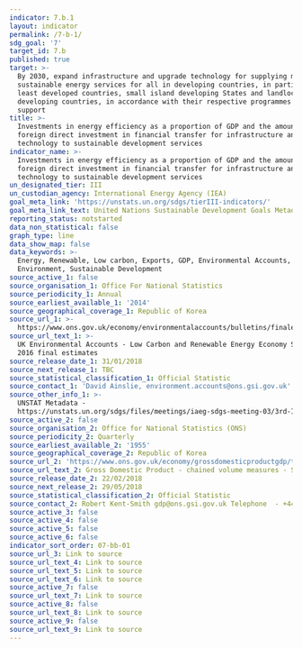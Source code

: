 ```yaml
---
indicator: 7.b.1
layout: indicator
permalink: /7-b-1/
sdg_goal: '7'
target_id: 7.b
published: true
target: >-
  By 2030, expand infrastructure and upgrade technology for supplying modern and
  sustainable energy services for all in developing countries, in particular
  least developed countries, small island developing States and landlocked
  developing countries, in accordance with their respective programmes of
  support
title: >-
  Investments in energy efficiency as a proportion of GDP and the amount of
  foreign direct investment in financial transfer for infrastructure and
  technology to sustainable development services
indicator_name: >-
  Investments in energy efficiency as a proportion of GDP and the amount of
  foreign direct investment in financial transfer for infrastructure and
  technology to sustainable development services
un_designated_tier: III
un_custodian_agency: International Energy Agency (IEA)
goal_meta_link: 'https://unstats.un.org/sdgs/tierIII-indicators/'
goal_meta_link_text: United Nations Sustainable Development Goals Metadata (PDF 4.0 MB)
reporting_status: notstarted
data_non_statistical: false
graph_type: line
data_show_map: false
data_keywords: >-
  Energy, Renewable, Low carbon, Exports, GDP, Environmental Accounts,
  Environment, Sustainable Development
source_active_1: false
source_organisation_1: Office For National Statistics
source_periodicity_1: Annual
source_earliest_available_1: '2014'
source_geographical_coverage_1: Republic of Korea
source_url_1: >-
  https://www.ons.gov.uk/economy/environmentalaccounts/bulletins/finalestimates/2016
source_url_text_1: >-
  UK Environmental Accounts - Low Carbon and Renewable Energy Economy Survey -
  2016 final estimates
source_release_date_1: 31/01/2018
source_next_release_1: TBC
source_statistical_classification_1: Official Statistic
source_contact_1: 'David Ainslie, environment.accounts@ons.gsi.gov.uk'
source_other_info_1: >-
  UNSTAT Metadata -
  https://unstats.un.org/sdgs/files/meetings/iaeg-sdgs-meeting-03/3rd-IAEG-SDGs-presentation-SE4ALL--7.b.1.pdf
source_active_2: false
source_organisation_2: Office for National Statistics (ONS)
source_periodicity_2: Quarterly
source_earliest_available_2: '1955'
source_geographical_coverage_2: Republic of Korea
source_url_2: 'https://www.ons.gov.uk/economy/grossdomesticproductgdp/timeseries/abmi/pn2'
source_url_text_2: Gross Domestic Product - chained volume measures - Seasonally adjusted £m
source_release_date_2: 22/02/2018
source_next_release_2: 29/05/2018
source_statistical_classification_2: Official Statistic
source_contact_2: Robert Kent-Smith gdp@ons.gsi.gov.uk Telephone  - +44(0)1633 651618
source_active_3: false
source_active_4: false
source_active_5: false
source_active_6: false
indicator_sort_order: 07-bb-01
source_url_3: Link to source
source_url_text_4: Link to source
source_url_text_5: Link to source
source_url_text_6: Link to source
source_active_7: false
source_url_text_7: Link to source
source_active_8: false
source_url_text_8: Link to source
source_active_9: false
source_url_text_9: Link to source
---
```

